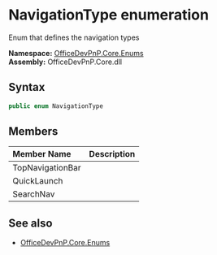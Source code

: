 # NavigationType  enumeration
Enum that defines the navigation types  

**Namespace:** [OfficeDevPnP.Core.Enums](OfficeDevPnP.Core.Enums.md)  
**Assembly:** OfficeDevPnP.Core.dll  
## Syntax
```C#
public enum NavigationType
```
## Members
|**Member Name**|**Description**|
|:-----|:-----|
| TopNavigationBar | 
| QuickLaunch | 
| SearchNav | 

## See also
- [OfficeDevPnP.Core.Enums](OfficeDevPnP.Core.Enums.md)
